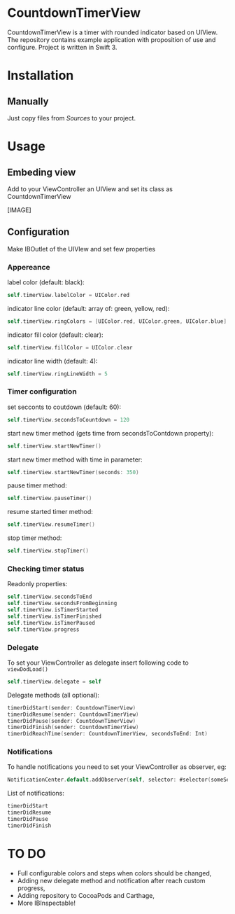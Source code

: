 # CountdownTimerView

CountdownTimerView is a timer with rounded indicator based on UIView.
The repository contains example application with proposition of use and configure.
Project is written in Swift 3.

# Installation

## Manually

Just copy files from <i>Sources</i> to your project.

# Usage

## Embeding view

Add to your ViewController an UIView and set its class as CountdownTimerView

[IMAGE]

## Configuration

Make IBOutlet of the UIVIew and set few properties

### Appereance

label color (default: black):
``` Swift
self.timerView.labelColor = UIColor.red
```

indicator line color (default: array of: green, yellow, red):
``` Swift
self.timerView.ringColors = [UIColor.red, UIColor.green, UIColor.blue]
```

indicator fill color (default: clear):
``` Swift
self.timerView.fillColor = UIColor.clear
```

indicator line width (default: 4):
``` Swift
self.timerView.ringLineWidth = 5
```

### Timer configuration

set secconts to coutdown (default: 60):
``` Swift
self.timerView.secondsToCountdown = 120
```

start new timer method (gets time from secondsToContdown property):
``` Swift
self.timerView.startNewTimer()
```

start new timer method with time in parameter:
``` Swift
self.timerView.startNewTimer(seconds: 350)
```

pause timer method:
``` Swift
self.timerView.pauseTimer()
```

resume started timer method:
``` Swift
self.timerView.resumeTimer()
```

stop timer method:
``` Swift
self.timerView.stopTimer()
```

### Checking timer status

Readonly properties:
``` Swift
self.timerView.secondsToEnd
self.timerView.secondsFromBeginning
self.timerView.isTimerStarted
self.timerView.isTimerFinished
self.timerView.isTimerPaused
self.timerView.progress
```

### Delegate

To set your ViewController as delegate insert following code to ``` viewDodLoad() ```
``` Swift
self.timerView.delegate = self
```

Delegate methods (all optional):
``` Swift
timerDidStart(sender: CountdownTimerView)
timerDidResume(sender: CountdownTimerView)
timerDidPause(sender: CountdownTimerView)
timerDidFinish(sender: CountdownTimerView)
timerDidReachTime(sender: CountdownTimerView, secondsToEnd: Int)
```

### Notifications
To handle notifications you need to set your ViewController as observer, eg:
``` Swift
NotificationCenter.default.addObserver(self, selector: #selector(someSelector), name: NSNotification.Name.TimerDidStart, object: nil)
```
List of notifications:
``` Swift
timerDidStart
timerDidResume
timerDidPause
timerDidFinish
```

# TO DO
<ul>
<li>Full configurable colors and steps when colors should be changed,</li>
<li>Adding new delegate method and notification after reach custom progress,</li>
<li>Adding repository to CocoaPods and Carthage,</li>
<li>More IBInspectable!</li>
</ul>
